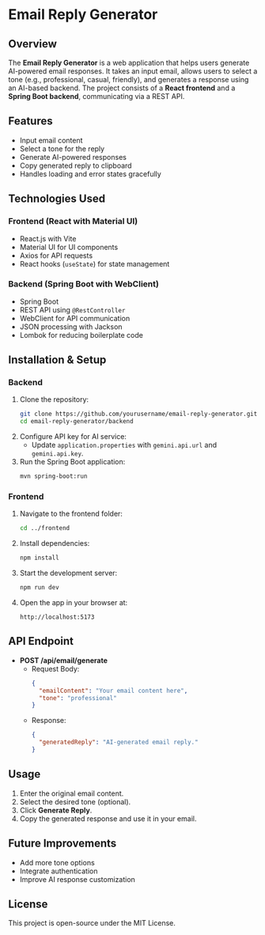 # Email Reply Generator

## Overview
The **Email Reply Generator** is a web application that helps users generate AI-powered email responses. It takes an input email, allows users to select a tone (e.g., professional, casual, friendly), and generates a response using an AI-based backend. The project consists of a **React frontend** and a **Spring Boot backend**, communicating via a REST API.

## Features
- Input email content
- Select a tone for the reply
- Generate AI-powered responses
- Copy generated reply to clipboard
- Handles loading and error states gracefully

## Technologies Used
### Frontend (React with Material UI)
- React.js with Vite
- Material UI for UI components
- Axios for API requests
- React hooks (`useState`) for state management

### Backend (Spring Boot with WebClient)
- Spring Boot
- REST API using `@RestController`
- WebClient for API communication
- JSON processing with Jackson
- Lombok for reducing boilerplate code

## Installation & Setup
### Backend
1. Clone the repository:
   ```sh
   git clone https://github.com/yourusername/email-reply-generator.git
   cd email-reply-generator/backend
   ```
2. Configure API key for AI service:
   - Update `application.properties` with `gemini.api.url` and `gemini.api.key`.
3. Run the Spring Boot application:
   ```sh
   mvn spring-boot:run
   ```

### Frontend
1. Navigate to the frontend folder:
   ```sh
   cd ../frontend
   ```
2. Install dependencies:
   ```sh
   npm install
   ```
3. Start the development server:
   ```sh
   npm run dev
   ```
4. Open the app in your browser at:
   ```
   http://localhost:5173
   ```

## API Endpoint
- **POST /api/email/generate**
  - Request Body:
    ```json
    {
      "emailContent": "Your email content here",
      "tone": "professional"
    }
    ```
  - Response:
    ```json
    {
      "generatedReply": "AI-generated email reply."
    }
    ```

## Usage
1. Enter the original email content.
2. Select the desired tone (optional).
3. Click **Generate Reply**.
4. Copy the generated response and use it in your email.

## Future Improvements
- Add more tone options
- Integrate authentication
- Improve AI response customization

## License
This project is open-source under the MIT License.

